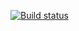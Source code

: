 [![Build status](https://ci.appveyor.com/api/projects/status/okbp5w9534f0uqtm?svg=true)](https://ci.appveyor.com/project/TrandinaT/patterns2)
